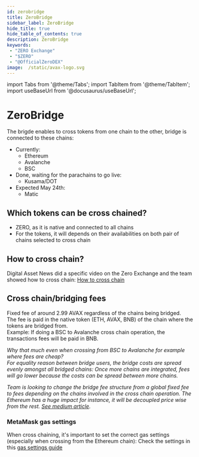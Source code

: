 ```yaml
---
id: zerobridge
title: ZeroBridge
sidebar_label: ZeroBridge
hide_title: true
hide_table_of_contents: true
description: ZeroBridge
keywords:
 - "ZERO Exchange"
 - "$ZERO"
 - "@OfficialZeroDEX"
image:  /static/avax-logo.svg
---
```


import Tabs from '@theme/Tabs';
import TabItem from '@theme/TabItem';
import useBaseUrl from '@docusaurus/useBaseUrl';

# ZeroBridge

The brigde enables to cross tokens from one chain to the other, bridge is connected to these chains:
* Currently:  
  * Ethereum
  * Avalanche
  * BSC
* Done, waiting for the parachains to go live:  
  * Kusama/DOT
* Expected May 24th:
  * Matic

## Which tokens can be cross chained?

* ZERO, as it is native and connected to all chains
* For the tokens, it will depends on their availabilities on both pair of chains selected to cross chain

## How to cross chain?

Digital Asset News did a specific video on the Zero Exchange and the team showed how to cross chain: [How to cross chain](https://youtu.be/lGVNDuotddM?t=1164)


## Cross chain/bridging fees

Fixed fee of around 2.99 AVAX regardless of the chains being bridged.  
The fee is paid in the native token (ETH, AVAX, BNB) of the chain where the tokens are bridged from.  
Example: If doing a BSC to Avalanche cross chain operation, the transactions fees will be paid in BNB.

_Why that much even when crossing from BSC to Avalanche for example where fees are cheap?  
For equality reason between bridge users, the bridge costs are spread evenly amongst all bridged chains: Once more chains are integrated, fees will go lower because the costs can be spread between more chains._

_Team is looking to change the bridge fee structure from a global fixed fee to fees depending on the chains involved in the cross chain operation. The Ethereum has a huge impact for instance, it will be decoupled price wise from the rest. [See medium article](https://medium.com/@OfficialZeroDex/the-zerobridge-f5cb06846fb5)._

### MetaMask gas settings
When cross chaining, it's important to set the correct gas settings (especially when crossing from the Ethereum chain): Check the settings in this [gas settings guide](https://0-exchange.gitbook.io/0-exchange-docs/pinned/transaction-fails) 


